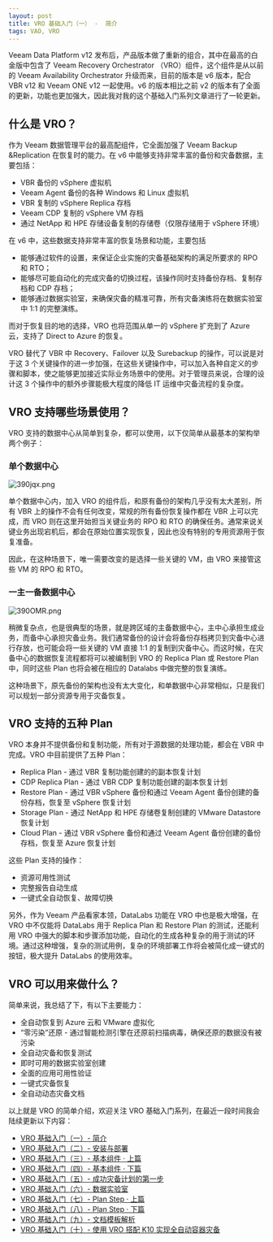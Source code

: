 ```yaml
---
layout: post
title: VRO 基础入门（一） -  简介
tags: VAO, VRO
---
```


Veeam Data Platform v12 发布后，产品版本做了重新的组合，其中在最高的白金版中包含了 Veeam Recovery Orchestrator （VRO）组件，这个组件是从以前的 Veeam Availability Orchestrator 升级而来，目前的版本是 v6 版本，配合 VBR v12 和 Veeam ONE v12 一起使用。v6 的版本相比之前 v2 的版本有了全面的更新，功能也更加强大，因此我对我的这个基础入门系列文章进行了一轮更新。

## 什么是 VRO？

作为 Veeam 数据管理平台的最高配组件，它全面加强了 Veeam Backup &Replication 在恢复时的能力。在 v6 中能够支持非常丰富的备份和灾备数据，主要包括：

- VBR 备份的 vSphere 虚拟机
- Veeam Agent 备份的各种 Windows 和 Linux 虚拟机
- VBR 复制的 vSphere Replica 存档
- Veeam CDP 复制的 vSphere VM 存档
- 通过 NetApp 和 HPE 存储设备复制的存储卷（仅限存储用于 vSphere 环境）

在 v6 中，这些数据支持非常丰富的恢复场景和功能，主要包括

 - 能够通过软件的设置，来保证企业实施的灾备基础架构的满足所要求的 RPO 和 RTO；
 - 能够尽可能自动化的完成灾备的切换过程，该操作同时支持备份存档、复制存档和 CDP 存档；
 - 能够通过数据实验室，来确保灾备的精准可靠，所有灾备演练将在数据实验室中 1:1 的完整演练。

而对于恢复目的地的选择，VRO 也将范围从单一的 vSphere 扩充到了 Azure 云，支持了 Direct to Azure 的恢复。

VRO 替代了 VBR 中 Recovery、Failover 以及 Surebackup 的操作，可以说是对于这 3 个关键操作的进一步加强，在这些关键操作中，可以加入各种自定义的步骤和脚本，使之能够更加接近实际业务场景中的使用。对于管理员来说，合理的设计这 3 个操作中的额外步骤能极大程度的降低 IT 运维中灾备流程的复杂度。

## VRO 支持哪些场景使用？

VRO 支持的数据中心从简单到复杂，都可以使用，以下仅简单从最基本的架构举两个例子：

### 单个数据中心

![390jqx.png](https://s2.ax1x.com/2020/02/16/390jqx.png)

单个数据中心内，加入 VRO 的组件后，和原有备份的架构几乎没有太大差别，所有 VBR 上的操作不会有任何改变，常规的所有备份恢复操作都在 VBR 上可以完成，而 VRO 则在这里开始担当关键业务的 RPO 和 RTO 的确保任务。通常来说关键业务出现宕机后，都会在原始位置实现恢复，因此也没有特别的专用资源用于恢复准备。

因此，在这种场景下，唯一需要改变的是选择一些关键的 VM，由 VRO 来接管这些 VM 的 RPO 和 RTO。

### 一主一备数据中心

![390OMR.png](https://s2.ax1x.com/2020/02/16/390OMR.png)

稍微复杂点，也是很典型的场景，就是跨区域的主备数据中心，主中心承担生成业务，而备中心承担灾备业务。我们通常备份的设计会将备份存档拷贝到灾备中心进行存放，也可能会将一些关键的 VM 直接 1:1 的复制到灾备中心。而这时候，在灾备中心的数据恢复流程都将可以被编制到 VRO 的 Replica Plan 或 Restore Plan 中，同时这些 Plan 也将会被在相应的 Datalabs 中做完整的恢复演练。

这种场景下，原先备份的架构也没有太大变化，和单数据中心非常相似，只是我们可以规划一部分资源专用于灾备恢复。

## VRO 支持的五种 Plan

VRO 本身并不提供备份和复制功能，所有对于源数据的处理功能，都会在 VBR 中完成。VRO 中目前提供了五种 Plan：

- Replica Plan - 通过 VBR 复制功能创建的的副本恢复计划
- CDP Replica Plan - 通过 VBR CDP 复制功能创建的副本恢复计划
- Restore Plan - 通过 VBR vSphere 备份和通过 Veeam Agent 备份创建的备份存档，恢复至 vSphere 恢复计划
- Storage Plan - 通过 NetApp 和 HPE 存储卷复制创建的 VMware Datastore 恢复计划
- Cloud Plan - 通过 VBR vSphere 备份和通过 Veeam Agent 备份创建的备份存档，恢复至 Azure 恢复计划

这些 Plan 支持的操作：

  - 资源可用性测试
  - 完整报告自动生成
  - 一键式全自动恢复、故障切换

另外，作为 Veeam 产品看家本领，DataLabs 功能在 VRO 中也是极大增强，在 VRO 中不仅能将 DataLabs 用于 Replica Plan 和 Restore Plan 的测试，还能利用 VRO 中强大的脚本和步骤添加功能，自动化的生成各种复杂的用于测试的环境。通过这种增强，复杂的测试用例，复杂的环境部署工作将会被简化成一键式的按钮，极大提升 DataLabs 的使用效率。

## VRO 可以用来做什么？

简单来说，我总结了下，有以下主要能力：

- 全自动恢复到 Azure 云和 VMware 虚拟化
- “零污染”还原 - 通过智能检测引擎在还原前扫描病毒，确保还原的数据没有被污染
- 全自动灾备和恢复测试
- 即时可用的数据实验室创建
- 全面的应用可用性验证
- 一键式灾备恢复
- 全自动动态灾备文档

以上就是 VRO 的简单介绍，欢迎关注 VRO 基础入门系列，在最近一段时间我会陆续更新以下内容：

- [VRO 基础入门（一）-  简介](https://blog.backupnext.cloud/2023/05/VRO-v6-Guide-01/)
- [VRO 基础入门（二）-  安装与部署](https://blog.backupnext.cloud/2023/05/VRO-v6-Guide-02/)
- [VRO 基础入门（三）-  基本组件 · 上篇](https://blog.backupnext.cloud/2023/05/VRO-v6-Guide-03/)
- [VRO 基础入门（四）-  基本组件 · 下篇](https://blog.backupnext.cloud/2023/05/VRO-v6-Guide-04/)
- [VRO 基础入门（五）-  成功灾备计划的第一步](https://blog.backupnext.cloud/2023/06/VRO-v6-Guide-05/)
- [VRO 基础入门（六）-  数据实验室](https://blog.backupnext.cloud/2023/06/VRO-v6-Guide-06/)
- [VRO 基础入门（七）-  Plan Step  · 上篇](https://blog.backupnext.cloud/2023/06/VRO-v6-Guide-07/)
- [VRO 基础入门（八）-  Plan Step  · 下篇](https://blog.backupnext.cloud/2023/06/VRO-v6-Guide-08/)
- [VRO 基础入门（九）-  文档模板解析](https://blog.backupnext.cloud/2023/10/VRO-v6-Guide-09/)
- [VRO 基础入门（十）-  使用 VRO 搭配 K10 实现全自动容器灾备](https://blog.backupnext.cloud/2023/11/VRO-v6-Guide-10/)

